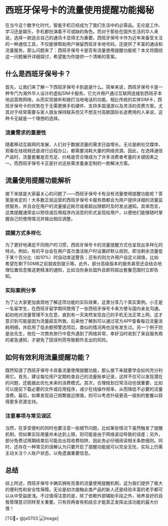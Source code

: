 # 西班牙保号卡的流量使用提醒功能揭秘

在当今这个数字化时代，智能手机已经成为了我们生活中的必需品。无论是工作、学习还是娱乐，手机都扮演着不可或缺的角色。而对于那些在国外生活的华人来说，选择一款适合自己的通讯卡显得尤为重要。西班牙保号卡作为近年来备受关注的一种通信工具，不仅能够帮助用户保留西班牙本地号码，还提供了丰富的通话和流量服务。那么问题来了：西班牙保号卡是否有流量使用提醒功能呢？本文将围绕这一问题展开详细探讨，希望能为你提供一个清晰的答案。

## 什么是西班牙保号卡？

首先，让我们来了解一下西班牙保号卡到底是什么。简单来说，西班牙保号卡是一种专门为海外华人设计的虚拟SIM卡服务。它允许用户通过互联网连接到西班牙本地运营商网络，从而实现接听和拨打当地电话的功能。相比传统的实体SIM卡，西班牙保号卡的优势在于无需更换手机硬件、支持多国漫游以及灵活的资费方案。尤其对于经常需要与家人朋友保持联系但又不想支付高额国际长途费用的人来说，这种卡无疑是一个理想的选择。

### 流量需求的重要性

随着移动互联网的发展，人们对于数据流量的需求日益增长。无论是刷社交媒体、观看在线视频还是进行远程办公，都需要消耗大量的网络资源。因此，在选择通信产品时，流量套餐是否充足、价格是否合理成为了许多消费者考量的关键因素之一。而西班牙保号卡正是针对这些需求量身定制的一款解决方案。

## 流量使用提醒功能解析

接下来就是大家最关心的问题了——西班牙保号卡有没有流量使用提醒功能呢？答案是肯定的！大多数正规运营的西班牙保号卡服务商都会为用户提供详细的流量监控服务，并且会在用户的流量接近耗尽或者超出限额时及时发出通知。具体而言，这类提醒通常会以短信或应用程序内消息的形式呈现给用户，以便他们能够随时掌握自己的使用情况并做出相应调整。

### 提醒方式多样化

为了更好地满足不同用户的习惯，西班牙保号卡的流量提醒方式也呈现出多样化的特点。例如，有的平台会在用户首次激活账户时设置好默认规则，即当剩余流量低于某个百分比（如10%）时自动发送警告；还有的则允许用户自定义阈值，比如希望在剩下50MB之前就收到提示等。此外，部分高级版本的服务甚至还会结合地理位置信息推送更精准的通知，比如当你身处国外且即将超出套餐范围时立即告知。

### 实际案例分享

为了让大家更加直观地了解这项功能的实际效果，这里分享几个真实案例。小王是一名留学生，在西班牙留学期间使用了一张西班牙保号卡来方便与国内亲友沟通。起初他对流量管理不太在意，直到有一天突然发现自己的手机无法正常上网，这才意识到可能是因为流量超支所致。后来他了解到可以通过官方APP查看每日流量消耗明细，并启用了低余额预警选项后，类似的情况再也没有发生过。另一个例子则是张先生，他在一次商务旅行中意外遇到了网络异常，幸好当时收到了来自服务商的紧急通知，才避免了因误判而导致额外支出的风险。

## 如何有效利用流量提醒功能？

既然知道了西班牙保号卡具备流量使用提醒功能，那么接下来就要学会如何充分利用它。首先，建议每位用户定期检查自己的流量账单记录，这样不仅可以发现潜在的问题，还能据此优化未来的消费模式。其次，合理规划日常活动也很重要，比如可以提前下载必要的文件或应用程序，减少在线操作频率，从而降低不必要的流量浪费。最后，如果发现自己频繁接近限值，则可以考虑升级更高一级别的套餐以获得更多资源支持。

### 注意事项与常见误区

当然，在享受便利的同时也要注意一些细节问题。比如某些情况下虽然触发了提醒机制，但如果实际用量并未达到上限，则可能是由于网络波动导致的误差；另外，部分免费试用期结束后可能会出现收费陷阱，因此务必仔细阅读相关条款细则。同时，还存在一种常见的误解认为只要开启了提醒功能就可以完全无忧，实际上仍需主动关注个人账户状态，以免遗漏重要信息。

## 总结

综上所述，西班牙保号卡确实拥有完善的流量使用提醒机制，这为我们提供了极大的便利性和安全性保障。无论是初次接触此类产品的新人还是经验丰富的老手都可以从中受益匪浅。不过值得注意的是，除了依赖外部辅助手段之外，培养良好的自我管理意识同样至关重要。只有将两者有机结合才能真正发挥出该功能的最大价值！

[TG💪+ @jx0703 ![Image](https://github.com/user-attachments/assets/dbca1d08-cadb-493c-b0ec-ad6f7a83f270)]